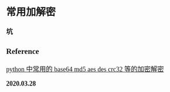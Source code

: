 <font size=4 face='楷体'>

## 常用加解密

**坑**

### Reference

[python 中常用的 base64 md5 aes des crc32 等的加密解密](https://www.cnblogs.com/darkpig/p/5676076.html)

**2020.03.28**
